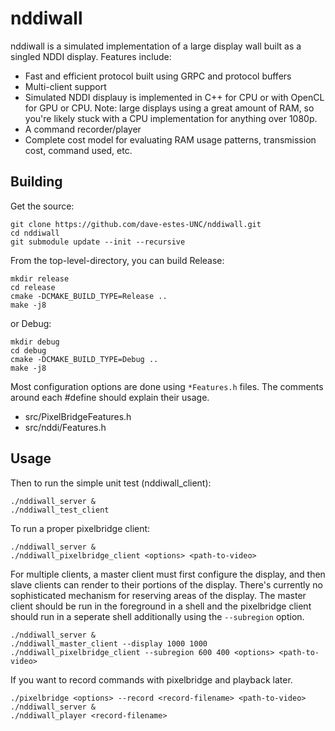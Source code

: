 nddiwall
========

nddiwall is a simulated implementation of a large display wall
built as a singled NDDI display. Features include:

-   Fast and efficient protocol built using GRPC and protocol
    buffers
-   Multi-client support
-   Simulated NDDI displauy is implemented in C++ for CPU or with
    OpenCL for GPU or CPU. Note: large displays using a great amount
    of RAM, so you're likely stuck with a CPU implementation for
    anything over 1080p.
-   A command recorder/player
-   Complete cost model for evaluating RAM usage patterns,
    transmission cost, command used, etc.

Building
--------

Get the source:

    git clone https://github.com/dave-estes-UNC/nddiwall.git
    cd nddiwall
    git submodule update --init --recursive

From the top-level-directory, you can build Release:

    mkdir release
    cd release
    cmake -DCMAKE_BUILD_TYPE=Release ..
    make -j8

or Debug:

    mkdir debug
    cd debug
    cmake -DCMAKE_BUILD_TYPE=Debug ..
    make -j8

Most configuration options are done using `*Features.h` files. The comments
around each #define should explain their usage.

-   src/PixelBridgeFeatures.h
-   src/nddi/Features.h

Usage
-----

Then to run the simple unit test (nddiwall_client):

    ./nddiwall_server &
    ./nddiwall_test_client

To run a proper pixelbridge client:

    ./nddiwall_server &
    ./nddiwall_pixelbridge_client <options> <path-to-video>

For multiple clients, a master client must first configure the display,
and then slave clients can render to their portions of the display. There's
currently no sophisticated mechanism for reserving areas of the display.
The master client should be run in the foreground in a shell and the pixelbridge
client should run in a seperate shell additionally using the `--subregion` option.

    ./nddiwall_server &
    ./nddiwall_master_client --display 1000 1000
    ./nddiwall_pixelbridge_client --subregion 600 400 <options> <path-to-video>
 
If you want to record commands with pixelbridge and playback later.

    ./pixelbridge <options> --record <record-filename> <path-to-video>
    ./nddiwall_server &
    ./nddiwall_player <record-filename>
